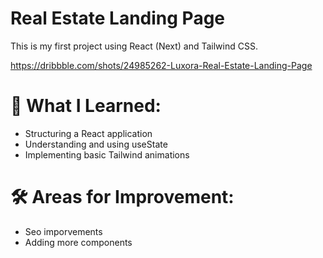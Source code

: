 # Real Estate Landing Page

This is my first project using React (Next) and Tailwind CSS.

https://dribbble.com/shots/24985262-Luxora-Real-Estate-Landing-Page

# 🚀 What I Learned:

- Structuring a React application
- Understanding and using useState
- Implementing basic Tailwind animations

# 🛠️ Areas for Improvement:

- Seo imporvements
- Adding more components
